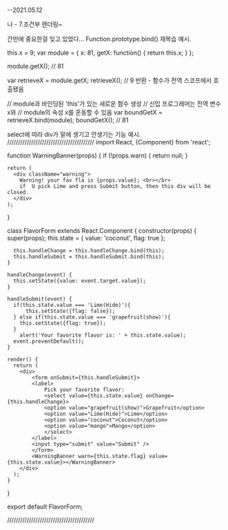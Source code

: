 --2021.05.12


나 - 7.조건부 렌더링~




간만에 중요한걸 잊고 있었다... Function.prototype.bind()
재복습 예시.

this.x = 9;
var module = {
  x: 81,
  getX: function() { return this.x; }
};

module.getX(); // 81

var retrieveX = module.getX;
retrieveX();
// 9 반환 - 함수가 전역 스코프에서 호출됐음

// module과 바인딩된 'this'가 있는 새로운 함수 생성
// 신입 프로그래머는 전역 변수 x와
// module의 속성 x를 혼동할 수 있음
var boundGetX = retrieveX.bind(module);
boundGetX(); // 81



select에 따라 div가 밑에 생기고 안생기는 기능 예시.
////////////////////////////////////////
import React, {Component} from 'react';

function WarningBanner(props) {
    if (!props.warn) {
      return null;
    }
  
    return (
      <div className="warning">
        Warning! your fav fla is {props.value}; <br></br>
        if  U pick Lime and press Submit button, then this div will be closed.
      </div>
    );
}

class FlavorForm extends React.Component {
    constructor(props) {
      super(props);
      this.state = {
          value: 'coconut',
          flag: true
        };
  
      this.handleChange = this.handleChange.bind(this);
      this.handleSubmit = this.handleSubmit.bind(this);
    }

    handleChange(event) {
      this.setState({value: event.target.value});
    }
  
    handleSubmit(event) {
      if(this.state.value === 'Lime(Hide)'){
          this.setState({flag: false});
      } else if(this.state.value === 'grapefruit(show)'){
        this.setState({flag: true});
      }
        alert('Your favorite flavor is: ' + this.state.value);
      event.preventDefault();
    }
  
    render() {
      return (
        <div>
            <form onSubmit={this.handleSubmit}>
            <label>
                Pick your favorite flavor:
                <select value={this.state.value} onChange={this.handleChange}>
                <option value="grapefruit(show)">Grapefruit</option>
                <option value="Lime(Hide)">Lime</option>
                <option value="coconut">Coconut</option>
                <option value="mango">Mango</option>
                </select>
            </label>
            <input type="submit" value="Submit" />
            </form>
            <WarningBanner warn={this.state.flag} value={this.state.value}></WarningBanner>
        </div>
      );
    }
  }
  
export default FlavorForm;


////////////////////////////////////////